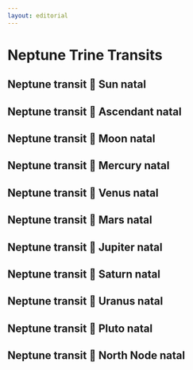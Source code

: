 ```yaml
---
layout: editorial
---
```


# Neptune Trine Transits

## Neptune transit 🔺 Sun natal

## Neptune transit 🔺 Ascendant natal

## Neptune transit 🔺 Moon natal

## Neptune transit 🔺 Mercury natal

## Neptune transit 🔺 Venus natal

## Neptune transit 🔺 Mars natal

## Neptune transit 🔺 Jupiter natal

## Neptune transit 🔺 Saturn natal

## Neptune transit 🔺 Uranus natal

## Neptune transit 🔺 Pluto natal

## Neptune transit 🔺 North Node natal
